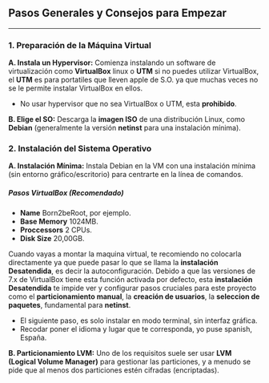 ## Pasos Generales y Consejos para Empezar
---
### 1. Preparación de la Máquina Virtual
**A. Instala un Hypervisor:** Comienza instalando un software de virtualización como **VirtualBox** linux o **UTM** si no puedes utilizar VirtualBox, el **UTM** es para portatiles que lleven apple de S.O. ya que muchas veces no se le permite instalar VirtualBox en ellos.

- No usar hypervisor que no sea VirtualBox o UTM, esta **prohibido**.

**B. Elige el SO:** Descarga la **imagen ISO** de una distribución Linux, como **Debian** (generalmente la versión **netinst** para una instalación mínima).

### 2. Instalación del Sistema Operativo
**A. Instalación Mínima:** Instala Debian en la VM con una instalación mínima (sin entorno gráfico/escritorio) para centrarte en la línea de comandos.

##### Pasos VirtualBox (Recomendado)
* **Name** Born2beRoot, por ejemplo.
* **Base Memory** 1024MB.
* **Proccessors** 2 CPUs.
* **Disk Size** 20,00GB.

Cuando vayas a montar la maquina virtual, te recomiendo no colocarla directamente ya que puede pasar lo que se llama la **instalación Desatendida**, es decir la autoconfiguración. Debido a que las versiones de 7.x de VirtualBox tiene esta función activada por defecto, esta **instalación Desatendida** te impide ver y configurar pasos cruciales para este proyecto como el **particionamiento manual**, la **creación de usuarios**, la **seleccion de paquetes**, fundamental para **netinst**.

* El siguiente paso, es solo instalar en modo terminal, sin interfaz gráfica.
* Recodar poner el idioma y lugar que te corresponda, yo puse spanish, España.


**B. Particionamiento LVM:** Uno de los requisitos suele ser usar **LVM (Logical Volume Manager)** para gestionar las particiones, y a menudo se pide que al menos dos particiones estén cifradas (encriptadas). 